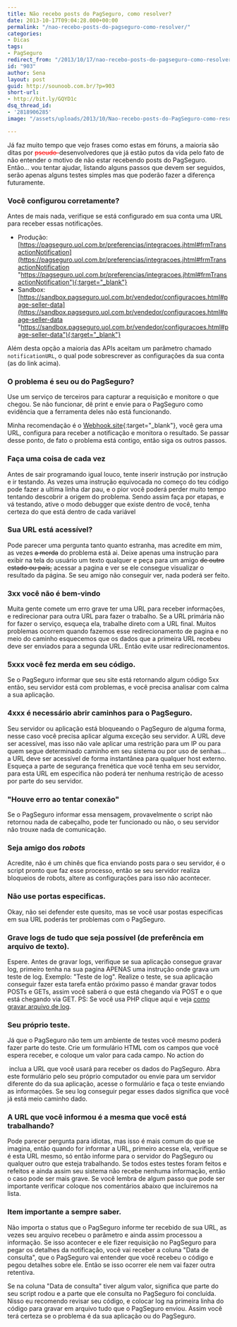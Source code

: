 ```yaml
---
title: Não recebo posts do PagSeguro, como resolver?
date: 2013-10-17T09:04:28.000+00:00
permalink: "/nao-recebo-posts-do-pagseguro-como-resolver/"
categories:
- Dicas
tags:
- PagSeguro
redirect_from: "/2013/10/17/nao-recebo-posts-do-pagseguro-como-resolver/"
id: "903"
author: Sena
layout: post
guid: http://sounoob.com.br/?p=903
short-url:
- http://bit.ly/GQYD1c
dsq_thread_id:
- '2818906285'
image: "/assets/uploads/2013/10/Nao-recebo-posts-do-PagSeguro-como-resolver.gif"

---
```

Já faz muito tempo que vejo frases como estas em fóruns, a maioria são ditas por <del style="color: #ff0000;">pseudo-</del>desenvolvedores que já estão putos da vida pelo fato de não entender o motivo de não estar recebendo posts do PagSeguro. Então… vou tentar ajudar, listando alguns passos que devem ser seguidos, serão apenas alguns testes simples mas que poderão fazer a diferença futuramente.<!--more-->

### Você configurou corretamente?

Antes de mais nada, verifique se está configurado em sua conta uma URL para receber essas notificações.

* Produção: [https://pagseguro.uol.com.br/preferencias/integracoes.jhtml#frmTransactionNotification](https://pagseguro.uol.com.br/preferencias/integracoes.jhtml#frmTransactionNotification "https://pagseguro.uol.com.br/preferencias/integracoes.jhtml#frmTransactionNotification"){:target="_blank"}
* Sandbox: [https://sandbox.pagseguro.uol.com.br/vendedor/configuracoes.html#page-seller-data](https://sandbox.pagseguro.uol.com.br/vendedor/configuracoes.html#page-seller-data "https://sandbox.pagseguro.uol.com.br/vendedor/configuracoes.html#page-seller-data"){:target="_blank"}

Além desta opção a maioria das APIs aceitam um parâmetro chamado `notificationURL`, o qual pode sobrescrever as configurações da sua conta (as do link acima).

### O problema é seu ou do PagSeguro?

Use um serviço de terceiros para capturar a requisição e monitore o que chegou.
Se não funcionar, dê print e envie para o PagSeguro como evidência que a ferramenta deles não está funcionando.

Minha recomendação é o [Webhook.site](https://webhook.site/ "Webhook.site"){:target="_blank"}, você gera uma URL, configura para receber a notificação e monitora o resultado. Se passar desse ponto, de fato o problema está contigo, então siga os outros passos.

### Faça uma coisa de cada vez

Antes de sair programando igual louco, tente inserir instrução por instrução e ir testando. As vezes uma instrução equivocada no começo do teu código pode fazer a ultima linha dar pau, e o pior você poderá perder muito tempo tentando descobrir a origem do problema. Sendo assim faça por etapas, e vá testando, ative o modo debugger que existe dentro de você, tenha certeza do que está dentro de cada variável

### Sua URL está acessível?

Pode parecer uma pergunta tanto quanto estranha, mas acredite em mim, as vezes <del>a merda</del> do problema está ai. Deixe apenas uma instrução para exibir na tela do usuário um texto qualquer e peça para um amigo <del>de outro estado ou país,</del> acessar a pagina e ver se ele consegue visualizar o resultado da página. Se seu amigo não conseguir ver, nada poderá ser feito.

### 3xx você não é bem-vindo

Muita gente comete um erro grave ter uma URL para receber informações, e redirecionar para outra URL para fazer o trabalho. Se a URL primária não for fazer o serviço, esqueça ela, trabalhe direto com a URL final. Muitos problemas ocorrem quando fazemos esse redirecionamento de pagina e no meio do caminho esquecemos que os dados que a primeira URL recebeu deve ser enviados para a segunda URL. Então evite usar redirecionamentos.

### 5xxx você fez merda em seu código.

Se o PagSeguro informar que seu site está retornando algum código 5xx então, seu servidor está com problemas, e você precisa analisar com calma a sua aplicação.

### 4xxx é necessário abrir caminhos para o PagSeguro.

Seu servidor ou aplicação está bloqueando o PagSeguro de alguma forma, nesse caso você precisa aplicar alguma exceção seu servidor.
A URL deve ser acessível, mas isso não vale aplicar uma restrição para um IP ou para quem segue determinado caminho em seu sistema ou por uso de senhas… a URL deve ser acessível de forma instantânea para qualquer host externo. Esqueça a parte de segurança frenética que você tenha em seu servidor, para esta URL em especifica não poderá ter nenhuma restrição de acesso por parte do seu servidor.

### "Houve erro ao tentar conexão"

Se o PagSeguro informar essa mensagem, provavelmente o script não retornou nada de cabeçalho, pode ter funcionado ou não, o seu servidor não trouxe nada de comunicação.

### Seja amigo dos _robots_

Acredite, não é um chinês que fica enviando posts para o seu servidor, é o script pronto que faz esse processo, então se seu servidor realiza bloqueios de robots, altere as configurações para isso não acontecer.

### Não use portas especificas.

Okay, não sei defender este quesito, mas se você usar postas especificas em sua URL poderás ter problemas com o PagSeguro.

### Grave logs de tudo que seja possível (de preferência em arquivo de texto).

Espere. Antes de gravar logs, verifique se sua aplicação consegue gravar log, primeiro tenha na sua pagina APENAS uma instrução onde grava um teste de log. Exemplo: "Teste de log". Realize o teste, se sua aplicação conseguir fazer esta tarefa então próximo passo é mandar gravar todos POSTs e GETs, assim você saberá o que está chegando via POST e o que está chegando via GET. PS: Se você usa PHP clique aqui e veja <a title="Escrevendo um arquivo de texto, usando PHP" href="/escrevendo-um-arquivo-de-texto-usando-php/" target="_blank">como gravar arquivo de log</a>.

### Seu próprio teste.

Já que o PagSeguro não tem um ambiente de testes você mesmo poderá fazer parte do teste. Crie um formulário HTML com os campos que você espera receber, e coloque um valor para cada campo. No action do **<form>** inclua a URL que você usará para receber os dados do PagSeguro. Abra este formulário pelo seu próprio computador ou envie para um servidor diferente do da sua aplicação, acesse o formulário e faça o teste enviando as informações. Se seu log conseguir pegar esses dados significa que você já está meio caminho dado.

### A URL que você informou é a mesma que você está trabalhando?

Pode parecer pergunta para idiotas, mas isso é mais comum do que se imagina, então quando for informar a URL, primeiro acesse ela, verifique se é esta URL mesmo, só então informe para o servidor do PagSeguro ou qualquer outro que esteja trabalhando. Se todos estes testes foram feitos e refeitos e ainda assim seu sistema não recebe nenhuma informação, então o caso pode ser mais grave. Se você lembra de algum passo que pode ser importante verificar coloque nos comentários abaixo que incluiremos na lista.

### Item importante a sempre saber.

Não importa o status que o PagSeguro informe ter recebido de sua URL, as vezes seu arquivo recebeu o parâmetro e ainda assim processou a informação. Se isso acontecer e ele fizer requisição no PagSeguro para pegar os detalhes da notificação, você vai receber a coluna "Data de consulta", que o PagSeguro vai entender que você recebeu o código e pegou detalhes sobre ele. Então se isso ocorrer ele nem vai fazer outra retentiva.

Se na coluna "Data de consulta" tiver algum valor, significa que parte do seu script rodou e a parte que ele consulta no PagSeguro foi concluída. Nisso eu recomendo revisar seu código, e colocar log na primeira linha do código para gravar em arquivo tudo que o PagSeguro enviou. Assim você terá certeza se o problema é da sua aplicação ou do PagSeguro.
